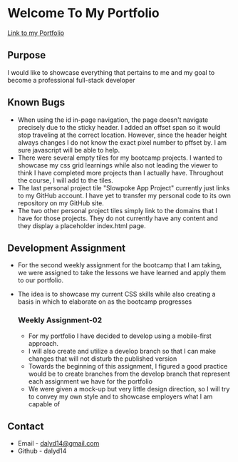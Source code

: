 # Welcome To My Portfolio
[Link to my Portfolio](https://dalyd14.github.io/)

## Purpose
I would like to showcase everything that pertains to me and my goal to become a professional full-stack developer

## Known Bugs
* When using the id in-page navigation, the page doesn't navigate precisely due to the sticky header. I added an offset span so it would stop traveling at the correct location. However, since the header height always changes I do not know the exact pixel number to pffset by. I am sure javascript will be able to help.
* There were several empty tiles for my bootcamp projects. I wanted to showcase my css grid learnings while also not leading the viewer to think I have completed more projects than I actually have. Throughout the course, I will add to the tiles.
* The last personal project tile "Slowpoke App Project" currently just links to my GitHub account. I have yet to transfer my personal code to its own repository on my GitHub site.
* The two other personal project tiles simply link to the domains that I have for those projects. They do not currently have any content and they display a placeholder index.html page.

## Development Assignment
* For the second weekly assignment for the bootcamp that I am taking, we were assigned to take the lessons we have learned and apply them to our portfolio.
* The idea is to showcase my current CSS skills while also creating a basis in which to elaborate on as the bootcamp progresses

  ### Weekly Assignment-02
  * For my portfolio I have decided to develop using a mobile-first approach.
  * I will also create and utilize a develop branch so that I can make changes that will not disturb the published version
  * Towards the beginning of this assignment, I figured a good practice would be to create branches from the develop branch that represent each assignment we have for the portfolio
  * We were given a mock-up but very little design direction, so I will try to convey my own style and to showcase employers what I am capable of

## Contact
* Email  - dalyd14@gmail.com
* Github - dalyd14
